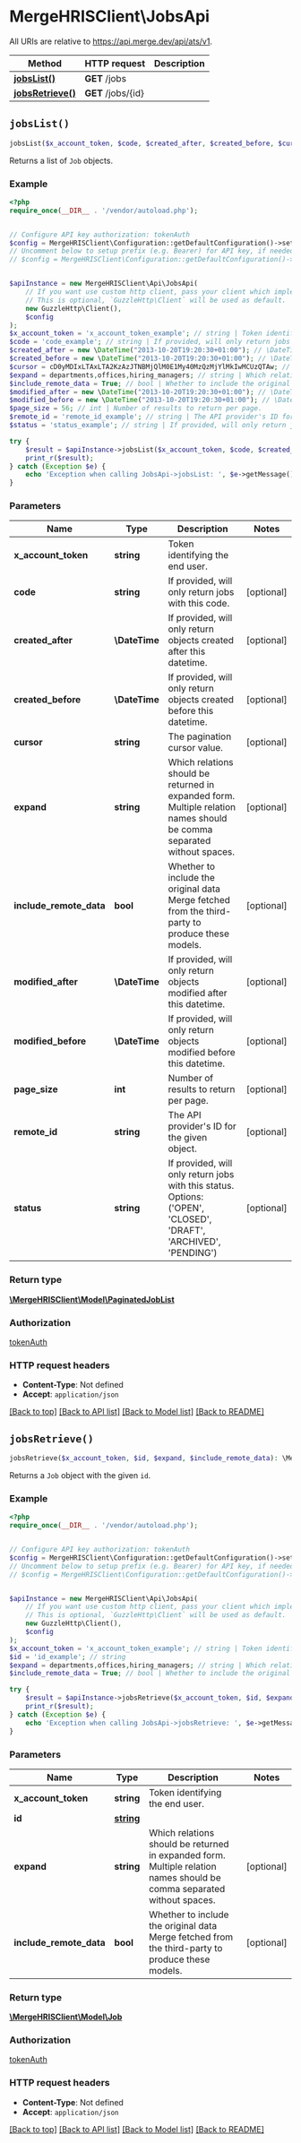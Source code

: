 # MergeHRISClient\JobsApi

All URIs are relative to https://api.merge.dev/api/ats/v1.

Method | HTTP request | Description
------------- | ------------- | -------------
[**jobsList()**](JobsApi.md#jobsList) | **GET** /jobs | 
[**jobsRetrieve()**](JobsApi.md#jobsRetrieve) | **GET** /jobs/{id} | 


## `jobsList()`

```php
jobsList($x_account_token, $code, $created_after, $created_before, $cursor, $expand, $include_remote_data, $modified_after, $modified_before, $page_size, $remote_id, $status): \MergeHRISClient\Model\PaginatedJobList
```



Returns a list of `Job` objects.

### Example

```php
<?php
require_once(__DIR__ . '/vendor/autoload.php');


// Configure API key authorization: tokenAuth
$config = MergeHRISClient\Configuration::getDefaultConfiguration()->setApiKey('Authorization', 'YOUR_API_KEY');
// Uncomment below to setup prefix (e.g. Bearer) for API key, if needed
// $config = MergeHRISClient\Configuration::getDefaultConfiguration()->setApiKeyPrefix('Authorization', 'Bearer');


$apiInstance = new MergeHRISClient\Api\JobsApi(
    // If you want use custom http client, pass your client which implements `GuzzleHttp\ClientInterface`.
    // This is optional, `GuzzleHttp\Client` will be used as default.
    new GuzzleHttp\Client(),
    $config
);
$x_account_token = 'x_account_token_example'; // string | Token identifying the end user.
$code = 'code_example'; // string | If provided, will only return jobs with this code.
$created_after = new \DateTime("2013-10-20T19:20:30+01:00"); // \DateTime | If provided, will only return objects created after this datetime.
$created_before = new \DateTime("2013-10-20T19:20:30+01:00"); // \DateTime | If provided, will only return objects created before this datetime.
$cursor = cD0yMDIxLTAxLTA2KzAzJTNBMjQlM0E1My40MzQzMjYlMkIwMCUzQTAw; // string | The pagination cursor value.
$expand = departments,offices,hiring_managers; // string | Which relations should be returned in expanded form. Multiple relation names should be comma separated without spaces.
$include_remote_data = True; // bool | Whether to include the original data Merge fetched from the third-party to produce these models.
$modified_after = new \DateTime("2013-10-20T19:20:30+01:00"); // \DateTime | If provided, will only return objects modified after this datetime.
$modified_before = new \DateTime("2013-10-20T19:20:30+01:00"); // \DateTime | If provided, will only return objects modified before this datetime.
$page_size = 56; // int | Number of results to return per page.
$remote_id = 'remote_id_example'; // string | The API provider's ID for the given object.
$status = 'status_example'; // string | If provided, will only return jobs with this status. Options: ('OPEN', 'CLOSED', 'DRAFT', 'ARCHIVED', 'PENDING')

try {
    $result = $apiInstance->jobsList($x_account_token, $code, $created_after, $created_before, $cursor, $expand, $include_remote_data, $modified_after, $modified_before, $page_size, $remote_id, $status);
    print_r($result);
} catch (Exception $e) {
    echo 'Exception when calling JobsApi->jobsList: ', $e->getMessage(), PHP_EOL;
}
```

### Parameters

Name | Type | Description  | Notes
------------- | ------------- | ------------- | -------------
 **x_account_token** | **string**| Token identifying the end user. |
 **code** | **string**| If provided, will only return jobs with this code. | [optional]
 **created_after** | **\DateTime**| If provided, will only return objects created after this datetime. | [optional]
 **created_before** | **\DateTime**| If provided, will only return objects created before this datetime. | [optional]
 **cursor** | **string**| The pagination cursor value. | [optional]
 **expand** | **string**| Which relations should be returned in expanded form. Multiple relation names should be comma separated without spaces. | [optional]
 **include_remote_data** | **bool**| Whether to include the original data Merge fetched from the third-party to produce these models. | [optional]
 **modified_after** | **\DateTime**| If provided, will only return objects modified after this datetime. | [optional]
 **modified_before** | **\DateTime**| If provided, will only return objects modified before this datetime. | [optional]
 **page_size** | **int**| Number of results to return per page. | [optional]
 **remote_id** | **string**| The API provider&#39;s ID for the given object. | [optional]
 **status** | **string**| If provided, will only return jobs with this status. Options: (&#39;OPEN&#39;, &#39;CLOSED&#39;, &#39;DRAFT&#39;, &#39;ARCHIVED&#39;, &#39;PENDING&#39;) | [optional]

### Return type

[**\MergeHRISClient\Model\PaginatedJobList**](../Model/PaginatedJobList.md)

### Authorization

[tokenAuth](../../README.md#tokenAuth)

### HTTP request headers

- **Content-Type**: Not defined
- **Accept**: `application/json`

[[Back to top]](#) [[Back to API list]](../../README.md#endpoints)
[[Back to Model list]](../../README.md#models)
[[Back to README]](../../README.md)

## `jobsRetrieve()`

```php
jobsRetrieve($x_account_token, $id, $expand, $include_remote_data): \MergeHRISClient\Model\Job
```



Returns a `Job` object with the given `id`.

### Example

```php
<?php
require_once(__DIR__ . '/vendor/autoload.php');


// Configure API key authorization: tokenAuth
$config = MergeHRISClient\Configuration::getDefaultConfiguration()->setApiKey('Authorization', 'YOUR_API_KEY');
// Uncomment below to setup prefix (e.g. Bearer) for API key, if needed
// $config = MergeHRISClient\Configuration::getDefaultConfiguration()->setApiKeyPrefix('Authorization', 'Bearer');


$apiInstance = new MergeHRISClient\Api\JobsApi(
    // If you want use custom http client, pass your client which implements `GuzzleHttp\ClientInterface`.
    // This is optional, `GuzzleHttp\Client` will be used as default.
    new GuzzleHttp\Client(),
    $config
);
$x_account_token = 'x_account_token_example'; // string | Token identifying the end user.
$id = 'id_example'; // string
$expand = departments,offices,hiring_managers; // string | Which relations should be returned in expanded form. Multiple relation names should be comma separated without spaces.
$include_remote_data = True; // bool | Whether to include the original data Merge fetched from the third-party to produce these models.

try {
    $result = $apiInstance->jobsRetrieve($x_account_token, $id, $expand, $include_remote_data);
    print_r($result);
} catch (Exception $e) {
    echo 'Exception when calling JobsApi->jobsRetrieve: ', $e->getMessage(), PHP_EOL;
}
```

### Parameters

Name | Type | Description  | Notes
------------- | ------------- | ------------- | -------------
 **x_account_token** | **string**| Token identifying the end user. |
 **id** | [**string**](../Model/.md)|  |
 **expand** | **string**| Which relations should be returned in expanded form. Multiple relation names should be comma separated without spaces. | [optional]
 **include_remote_data** | **bool**| Whether to include the original data Merge fetched from the third-party to produce these models. | [optional]

### Return type

[**\MergeHRISClient\Model\Job**](../Model/Job.md)

### Authorization

[tokenAuth](../../README.md#tokenAuth)

### HTTP request headers

- **Content-Type**: Not defined
- **Accept**: `application/json`

[[Back to top]](#) [[Back to API list]](../../README.md#endpoints)
[[Back to Model list]](../../README.md#models)
[[Back to README]](../../README.md)
